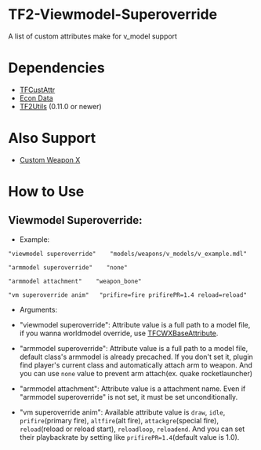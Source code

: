 # TF2-Viewmodel-Superoverride
A list of custom attributes make for v_model support

# Dependencies
- [TFCustAttr](https://github.com/nosoop/SM-TFCustAttr)
- [Econ Data](https://github.com/nosoop/SM-TFEconData)
- [TF2Utils](https://github.com/nosoop/SM-TFUtils) (0.11.0 or newer)

# Also Support
- [Custom Weapon X](https://github.com/nosoop/SM-TFCustomWeaponsX)

# How to Use

## Viewmodel Superoverride:

* Example:

 `"viewmodel superoverride"    "models/weapons/v_models/v_example.mdl"`

 `"armmodel superoverride"    "none"`

 `"armmodel attachment"    "weapon_bone"`

 `"vm superoverride anim"	"prifire=fire prifirePR=1.4 reload=reload"`

* Arguments:

- "viewmodel superoverride": Attribute value is a full path to a model file, if you wanna worldmodel override, use [TFCWXBaseAttribute](https://github.com/nosoop/SM-TFCWXBaseAttributes).

- "armmodel superoverride": Attribute value is a full path to a model file, default class's armmodel is already precached. If you don't set it, plugin find player's current class and automatically attach arm to weapon. And you can use `none` value to prevent arm attach(ex. quake rocketlauncher)

- "armmodel attachment": Attribute value is a attachment name. Even if "armmodel superoverride" is not set, it must be set unconditionally.

- "vm superoverride anim": Available attribute value is `draw`, `idle`, `prifire`(primary fire), `altfire`(alt fire), `attackgre`(special fire), `reload`(reload or reload start), `reloadloop`, `reloadend`. And you can set their playbackrate by setting like `prifirePR=1.4`(default value is 1.0).